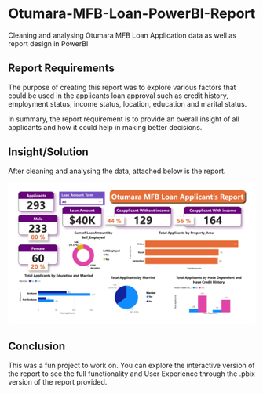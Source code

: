 # Otumara-MFB-Loan-PowerBI-Report

Cleaning and analysing Otumara MFB Loan Application data as well as report design in PowerBI

## Report Requirements

The purpose of creating this report was to explore various factors that could be used in the applicants loan approval such as credit history, employment status, income status, location, education and marital status. 

In summary, the report requirement is to provide an overall insight of all applicants and how it could help in making better decisions.

## Insight/Solution
After cleaning and analysing the data, attached below is the report.

![PowerBi Report](https://raw.githubusercontent.com/DariesMedia/OMFB-Loan-PowerBI-Report/main/OMFB_Loan_PowerBI_Report.jpg)

## Conclusion
This was a fun project to work on. You can explore the interactive version of the report to see the full functionality and User Experience through the .pbix version of the report provided. 
